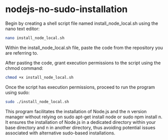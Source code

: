 # nodejs-no-sudo-installation

Begin by creating a shell script file named install_node_local.sh using the nano text editor:

```bash
nano install_node_local.sh
```

Within the install_node_local.sh file, paste the code from the repository you are referring to.

After pasting the code, grant execution permissions to the script using the chmod command:

```bash
chmod +x install_node_local.sh
```

Once the script has execution permissions, proceed to run the program using sudo:

```bash
sudo ./install_node_local.sh
```

This program facilitates the installation of Node.js and the n version manager without relying on sudo apt-get install node or sudo npm install n. It ensures the installation of Node.js in a dedicated directory within your base directory and n in another directory, thus avoiding potential issues associated with alternative sudo-based installations.
